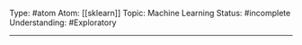 Type: #atom 
Atom: [[sklearn]]
Topic: Machine Learning
Status: #incomplete 
Understanding: #Exploratory 

---
